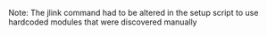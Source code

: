 Note: The jlink command had to be altered in the setup script to use hardcoded modules that were discovered manually